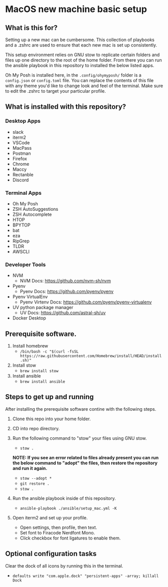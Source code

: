# MacOS new machine basic setup

## What is this for?
Setting up a new mac can be cumbersome. This collection of playbooks and a .zshrc are used
to ensure that each new mac is set up consistently. 

This setup environment relies on GNU stow to replicate certain folders and files up one directory to the root of the home folder. From there you can run the ansible playbook in this repository to installed the below listed apps.

Oh My Posh is installed here, in the `.config/ohymyposh/` folder is a `config.json` or `config.toml` file. You can replace the contents of this file with any theme you'd like to change look and feel of the terminal. Make sure to edit the .zshrc to target your particular profile. 

## What is installed with this repository?
### Desktop Apps
- slack
- iterm2
- VSCode
- MacPass
- Postman
- Firefox
- Chrome
- Maccy
- Rectanble
- Discord

### Terminal Apps
- Oh My Posh
- ZSH AutoSuggestions
- ZSH Autocomplete
- HTOP
- BPYTOP
- bat
- eza
- RipGrep
- TLDR
- AWSCLI

### Developer Tools
- NVM
    - NVM Docs: https://github.com/nvm-sh/nvm
- Pyenv
    - Pyenv Docs: https://github.com/pyenv/pyenv
- Pyenv VirtualEnv
    - Pyenv Virtenv Docs: https://github.com/pyenv/pyenv-virtualenv
- UV python package manager
    - UV Docs: https://github.com/astral-sh/uv
- Docker Desktop

## Prerequisite software. 
1. Install homebrew
    - `/bin/bash -c "$(curl -fsSL https://raw.githubusercontent.com/Homebrew/install/HEAD/install.sh)"`
2. Install stow
    - `brew install stow`
3. Install ansible
    - `brew install ansible`

## Steps to get up and running
After installing the prerequisite software contine with the following steps. 
1. Clone this repo into your home folder.
2. CD into repo directory.
3. Run the following command to "stow" your files using GNU stow.
    - `stow .`

    **NOTE: If you see an error related to files already present you can run the below command to "adopt" the files, then restore the repository and run it again.**
    - `stow --adopt *`
    - `git restore .`
    - `stow .`
4. Run the ansible playbook inside of this repository.
    - `ansible-playbook ./ansible/setup_mac.yml -K`
5. Open iterm2 and set up your profile. 
    - Open settings, then profile, then text.
    - Set font to Firacode Nerdfont Mono.
    - Click checkbox for font ligatures to enable them.

## Optional configuration tasks
Clear the dock of all icons by running this in the terminal.
- `defaults write "com.apple.dock" "persistent-apps" -array; killall Dock`
